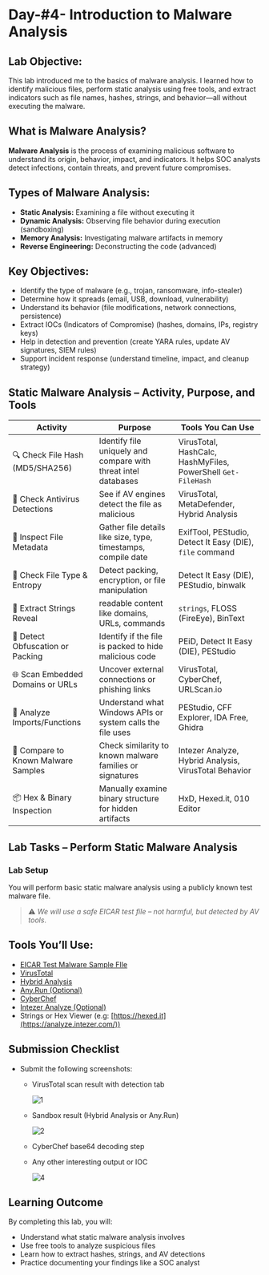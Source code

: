 # Day-#4- Introduction to Malware Analysis
## Lab Objective:
This lab introduced me to the basics of malware analysis. I learned how to identify malicious files, perform static analysis using free tools, and extract indicators such as file names, hashes, strings, and behavior—all without executing the malware.

## What is Malware Analysis?
**Malware Analysis** is the process of examining malicious software to understand its origin, behavior, impact, and indicators. It helps SOC analysts detect infections, contain threats, and prevent future compromises.

## Types of Malware Analysis:
- **Static Analysis:** Examining a file without executing it
- **Dynamic Analysis:** Observing file behavior during execution (sandboxing)
- **Memory Analysis:** Investigating malware artifacts in memory
- **Reverse Engineering:** Deconstructing the code (advanced)

## Key Objectives:

- Identify the type of malware (e.g., trojan, ransomware, info-stealer)
- Determine how it spreads (email, USB, download, vulnerability)
- Understand its behavior (file modifications, network connections, persistence)
- Extract IOCs (Indicators of Compromise) (hashes, domains, IPs, registry keys)
- Help in detection and prevention (create YARA rules, update AV signatures, SIEM rules)
- Support incident response (understand timeline, impact, and cleanup strategy)

## Static Malware Analysis – Activity, Purpose, and Tools
|Activity|	Purpose	|Tools You Can Use|
|------|------------------------|-----------------|
|🔍 Check File Hash (MD5/SHA256)	|Identify file uniquely and compare with threat intel databases	|VirusTotal, HashCalc, HashMyFiles, PowerShell `Get-FileHash`|
|🛑 Check Antivirus Detections	|See if AV engines detect the file as malicious	|VirusTotal, MetaDefender, Hybrid Analysis|
|📎 Inspect File Metadata	|Gather file details like size, type, timestamps, compile date	|ExifTool, PEStudio, Detect It Easy (DIE), `file` command|
|🧪 Check File Type & Entropy	|Detect packing, encryption, or file manipulation|	Detect It Easy (DIE), PEStudio, binwalk|
|🧵 Extract Strings	Reveal |readable content like domains, URLs, commands	|`strings`, FLOSS (FireEye), BinText|
|🔐 Detect Obfuscation or Packing	|Identify if the file is packed to hide malicious code	|PEiD, Detect It Easy (DIE), PEStudio|
|🌐 Scan Embedded Domains or URLs	|Uncover external connections or phishing links	|VirusTotal, CyberChef, URLScan.io|
|🔁 Analyze Imports/Functions	|Understand what Windows APIs or system calls the file uses	|PEStudio, CFF Explorer, IDA Free, Ghidra|
|🧬 Compare to Known Malware Samples	|Check similarity to known malware families or signatures	|Intezer Analyze, Hybrid Analysis, VirusTotal Behavior|
|📦 Hex & Binary Inspection	|Manually examine binary structure for hidden artifacts	|HxD, Hexed.it, 010 Editor|

## Lab Tasks – Perform Static Malware Analysis
### Lab Setup
You will perform basic static malware analysis using a publicly known test malware file.
> ⚠️ *We will use a safe EICAR test file – not harmful, but detected by AV tools*.

## Tools You’ll Use:
- [EICAR Test Malware Sample FIle](https://secure.eicar.org/eicar.com.txt)
- [VirusTotal](https://www.virustotal.com/gui/home/upload)
- [Hybrid Analysis](https://www.hybrid-analysis.com/)
- [Any.Run (Optional)](https://www.hybrid-analysis.com/)
- [CyberChef](https://gchq.github.io/CyberChef/)
- [Intezer Analyze (Optional)](https://analyze.intezer.com/)
- Strings or Hex Viewer (e.g: [https://hexed.it](https://analyze.intezer.com/))

## Submission Checklist
- Submit the following screenshots:
    - VirusTotal scan result with detection tab

      ![1](https://github.com/user-attachments/assets/92b83dad-f00b-4bd5-ad9b-e3789e15c650)

    - Sandbox result (Hybrid Analysis or Any.Run)

      ![2](https://github.com/user-attachments/assets/09d11b8f-8d02-4eb2-934b-6c96247beda1)

    - CyberChef base64 decoding step
 
      
    - Any other interesting output or IOC
 
      ![4](https://github.com/user-attachments/assets/f59a8f74-0b33-4f84-bada-9c4f3e7be42d)

## Learning Outcome
By completing this lab, you will:

- Understand what static malware analysis involves
- Use free tools to analyze suspicious files
- Learn how to extract hashes, strings, and AV detections
- Practice documenting your findings like a SOC analyst
